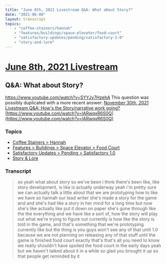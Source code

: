 ```yaml
---
title: "June 8th, 2021 Livestream Q&A: What about Story?"
date: "2021-06-08"
layout: transcript
topics:
    - "coffee-stainers/hannah"
    - "features/buildings/space-elevator/food-court"
    - "satisfactory-updates/pending/satisfactory-1-0"
    - "story-and-lore"
---
```

# [June 8th, 2021 Livestream](../2021-06-08.md)
## Q&A: What about Story?
https://www.youtube.com/watch?v=SYYJy7HzehA
This question was possibly duplicated with a more recent answer: [November 30th, 2021 Livestream Q&A: How's the Story/narrative work going?](./yt-lARwqxR6S0Q.md) [https://www.youtube.com/watch?v=lARwqxR6S0Q](https://www.youtube.com/watch?v=lARwqxR6S0Q)


### Topics
* [Coffee Stainers > Hannah](../topics/coffee-stainers/hannah.md)
* [Features > Buildings > Space Elevator > Food Court](../topics/features/buildings/space-elevator/food-court.md)
* [Satisfactory Updates > Pending > Satisfactory 1.0](../topics/satisfactory-updates/pending/satisfactory-1-0.md)
* [Story & Lore](../topics/story-and-lore.md)

### Transcript

> so yeah what about story so we've been i think there's been like, like story development, is like is actually underway yeah i'm pretty sure we can actually talk a little about that we are prototyping how to like we have so hannah our lead writer she's made a story for the game and and she's had like a story in her mind for a long time but now she's like actually like put it down on paper she's gone through like the the everything and we have like a sort of, how the story will play out what we're trying to figure out currently is how like the story is told in the game, and that's something that we're prototyping currently like but the thing is you guys won't see any of that until 1.0 because we are not planning on releasing any of that stuff until the game is finished food court exactly that's that's all you need to know we really shouldn't have spoiled the food court in the early days yeah but we haven't talked about it in a while so glad you brought it up so that people get reminded by it
